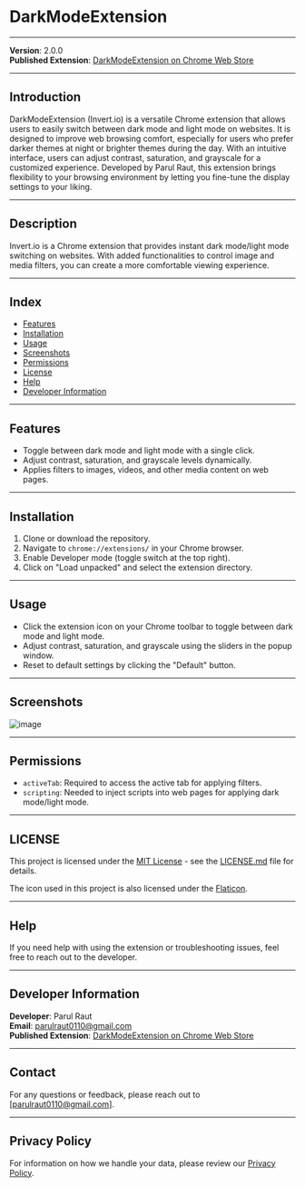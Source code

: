 # DarkModeExtension
---

**Version**: 2.0.0   
**Published Extension**: [DarkModeExtension on Chrome Web Store](https://chromewebstore.google.com/detail/darkmodeextension/jcgmljkndiijbonfbbhibbfidmbdojfl?authuser=2)

---
## Introduction
DarkModeExtension (Invert.io) is a versatile Chrome extension that allows users to easily switch between dark mode and light mode on websites. It is designed to improve web browsing comfort, especially for users who prefer darker themes at night or brighter themes during the day. With an intuitive interface, users can adjust contrast, saturation, and grayscale for a customized experience. Developed by Parul Raut, this extension brings flexibility to your browsing environment by letting you fine-tune the display settings to your liking.

---

## Description
Invert.io is a Chrome extension that provides instant dark mode/light mode switching on websites. With added functionalities to control image and media filters, you can create a more comfortable viewing experience. 

---

## Index
- [Features](#features)
- [Installation](#installation)
- [Usage](#usage)
- [Screenshots](#screenshots)
- [Permissions](#permissions)
- [License](#license)
- [Help](#help)
- [Developer Information](#developer-information)

---


## Features
- Toggle between dark mode and light mode with a single click.
- Adjust contrast, saturation, and grayscale levels dynamically.
- Applies filters to images, videos, and other media content on web pages.

---

## Installation
1. Clone or download the repository.
2. Navigate to `chrome://extensions/` in your Chrome browser.
3. Enable Developer mode (toggle switch at the top right).
4. Click on "Load unpacked" and select the extension directory.

---

## Usage
- Click the extension icon on your Chrome toolbar to toggle between dark mode and light mode.
- Adjust contrast, saturation, and grayscale using the sliders in the popup window.
- Reset to default settings by clicking the "Default" button.

---

## Screenshots

![image](https://github.com/user-attachments/assets/97a0b5c2-af61-438b-9ca7-6f392c054e07)

---

## Permissions
- `activeTab`: Required to access the active tab for applying filters.
- `scripting`: Needed to inject scripts into web pages for applying dark mode/light mode.

---

## LICENSE
This project is licensed under the [MIT License](https://opensource.org/licenses/MIT) - see the [LICENSE.md](https://github.com/parulraut0110/DarkModeExtension/blob/main/LICENSE.md) file for details.

The icon used in this project is also licensed under the [Flaticon](https://github.com/parulraut0110/DarkModeExtension/blob/main/icon-licence.pdf).

---

## Help
If you need help with using the extension or troubleshooting issues, feel free to reach out to the developer.

---

## Developer Information
**Developer**: Parul Raut  
**Email**: parulraut0110@gmail.com  
**Published Extension**: [DarkModeExtension on Chrome Web Store](https://chromewebstore.google.com/detail/darkmodeextension/jcgmljkndiijbonfbbhibbfidmbdojfl?authuser=2)

---
## Contact

For any questions or feedback, please reach out to [parulraut0110@gmail.com].

---



## Privacy Policy

For information on how we handle your data, please review our [Privacy Policy](PRIVACY_POLICY.md).

